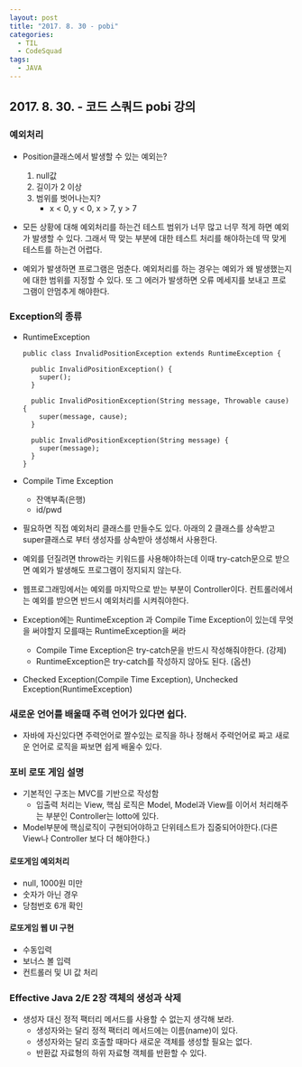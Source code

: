 ```yaml
---
layout: post
title: "2017. 8. 30 - pobi"
categories:
  - TIL
  - CodeSquad
tags:
  - JAVA
---
```

## 2017. 8. 30. - 코드 스쿼드 pobi 강의
### 예외처리
* Position클래스에서 발생할 수 있는 예외는?
  1. null값
  2. 길이가 2 이상
  3. 범위를 벗어나는지?   
      * x < 0, y < 0, x > 7, y > 7

* 모든 상황에 대해 예외처리를 하는건 테스트 범위가 너무 많고 너무 적게 하면 예외가 발생할 수 있다.
그래서 딱 맞는 부분에 대한 테스트 처리를 해야하는데 딱 맞게 테스트를 하는건 어렵다.

* 예외가 발생하면 프로그램은 멈춘다. 예외처리를 하는 경우는 예외가 왜 발생했는지에 대한 범위를 지정할 수 있다. 또 그 에러가 발생하면 오류 메세지를 보내고 프로그램이 안멈추게 해야한다.

### Exception의 종류
  * RuntimeException
    ```
    public class InvalidPositionException extends RuntimeException {

      public InvalidPositionException() {
        super();
      }

      public InvalidPositionException(String message, Throwable cause) {
        super(message, cause);
      }

      public InvalidPositionException(String message) {
        super(message);
      }
    }
    ```
  * Compile Time Exception
    * 잔액부족(은행)
    * id/pwd

  * 필요하면 직접 예외처리 클래스를 만들수도 있다. 아래의 2 클래스를 상속받고 super클래스로 부터 생성자를 상속받아 생성해서 사용한다.

  * 예외를 던질려면 throw라는 키워드를 사용해야하는데 이때  try-catch문으로 받으면 예외가 발생해도 프로그램이 정지되지 않는다.

  * 웹프로그래밍에서는 예외를 마지막으로 받는 부분이 Controller이다. 컨트롤러에서는 예외를 받으면 반드시 예외처리를 시켜줘야한다.

  * Exception에는 RuntimeException 과 Compile Time Exception이 있는데 무엇을 써야할지 모를때는 RuntimeException을 써라
    * Compile Time Exception은 try-catch문을 반드시 작성해줘야한다. (강제)
    * RuntimeException은 try-catch를 작성하지 않아도 된다. (옵션)


  * Checked Exception(Compile Time Exception), Unchecked Exception(RuntimeException)




### 새로운 언어를 배울때 주력 언어가 있다면 쉽다.
* 자바에 자신있다면 주력언어로 짤수있는 로직을 하나 정해서 주력언어로 짜고 새로운 언어로 로직을 짜보면 쉽게 배울수 있다.  


### 포비 로또 게임 설명
* 기본적인 구조는 MVC를 기반으로 작성함
  * 입출력 처리는 View, 핵심 로직은 Model, Model과 View를 이어서 처리해주는 부분인 Controller는 lotto에 있다.
* Model부분에 핵심로직이 구현되어야하고 단위테스트가 집중되어야한다.(다른 View나 Controller 보다 더 해야한다.)

#### 로또게임 예외처리
* null, 1000원 미만
* 숫자가 아닌 경우
* 당첨번호 6개 확인

#### 로또게임 웹 UI 구현
* 수동입력
* 보너스 볼 입력
* 컨트롤러 및 UI 값 처리

### Effective Java 2/E 2장 객체의 생성과 삭제
* 생성자 대신 정적 팩터리 메서드를 사용할 수 없는지 생각해 보라.
  * 생성자와는 달리 정적 팩터리 메서드에는 이름(name)이 있다.
  * 생성자와는 달리 호출할 때마다 새로운 객체를 생성할 필요는 없다.
  * 반환값 자료형의 하위 자료형 객체를 반환할 수 있다.
